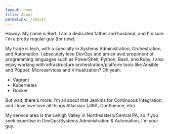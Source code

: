 ```yaml
---
layout: home
title: About
permalink: /about/
---
```


Howdy. My name is Bert. I am a dedicated father and husband, and I'm sure I'm a pretty regular guy (for now).

My trade is tech, with a specialty in Systems Administration, Orchestration, and Automation. I absolutely love DevOps and am an avid proponent of programming languages such as PowerShell, Python, Bash, and Ruby. I also enjoy working with infrastructure orchestration/platform tools like Ansible and Puppet. Microservices and Virtualization? Oh yeah:
- Vagrant
- Kubernetes
- Docker

But wait, there's more: I'm all about that Jenkins for Continuous Integration, and I love love love all things Atlassian (JIRA, Confluence, etc).

My service area is the Lehigh Valley in Northeastern/Central PA, so if you seek expertise in DevOps/Systems Administration & Automation, I'm your guy.

